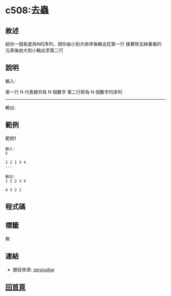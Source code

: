 
# c508:去蟲

## 敘述

給你一個長度為N的序列，請你由小到大排序後輸出在第一行
接著除去掉重複的元素後由大到小輸出至第二行

## 說明

輸入:

第一行 N 代表總共有 N 個數字
第二行即為 N 個數字的序列

---

輸出:



## 範例

範例1

```text
輸入:
5
2 2 1 3 4
---

輸出:
1 2 2 3 4
4 3 2 1
```

## 程式碼

## 標籤

無

## 連結

- 題目來源: [zerojudge](https://zerojudge.tw/ShowProblem?problemid=c508)

## [回首頁](https://henryleecode23.github.io/solve_record/)
